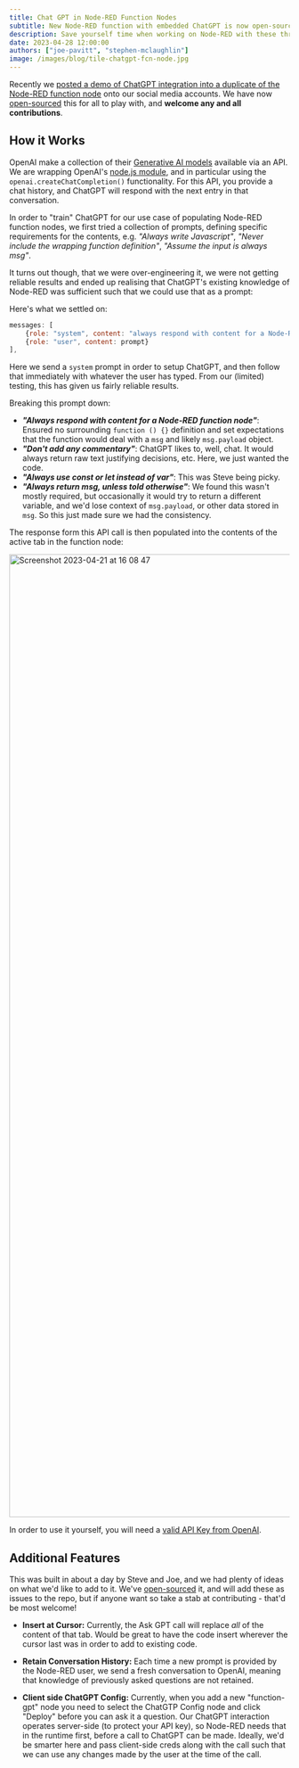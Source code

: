 ```yaml
---
title: Chat GPT in Node-RED Function Nodes
subtitle: New Node-RED function with embedded ChatGPT is now open-sourced!
description: Save yourself time when working on Node-RED with these three tips.
date: 2023-04-28 12:00:00
authors: ["joe-pavitt", "stephen-mclaughlin"]
image: /images/blog/tile-chatgpt-fcn-node.jpg
---
```


Recently we [posted a demo of ChatGPT integration into a duplicate of the Node-RED function node](https://www.linkedin.com/posts/flowforge_chatgpt-with-node-red-function-nodes-activity-7052725869684953088-2yOA?utm_source=share&utm_medium=member_desktop) 
onto our social media accounts. We have now [open-sourced](https://github.com/flowforge/node-red-function-gpt) this for all to play with, and **welcome any and all contributions**.
<!--more-->

## How it Works

OpenAI make a collection of their [Generative AI models](https://platform.openai.com/docs/models) available
via an API. We are wrapping OpenAI's [node.js module](https://www.npmjs.com/package/openai), and in particular
using the `openai.createChatCompletion()` functionality. For this API, you provide a chat history, and ChatGPT will
respond with the next entry in that conversation.

In order to "train" ChatGPT for our use case of populating Node-RED function nodes, we first tried a collection of prompts, defining specific
requirements for the contents, e.g. _"Always write Javascript"_, _"Never include the wrapping function definition"_,
_"Assume the input is always msg"_.

It turns out though, that we were over-engineering it, we were not getting reliable results and ended up
realising that ChatGPT's existing knowledge of Node-RED was sufficient such that we could use that as a prompt:

Here's what we settled on:

```javascript
messages: [
    {role: "system", content: "always respond with content for a Node-RED function node, and don't add any commentary, always use const or let instead of var. Always return msg, unless told otherwise."},
    {role: "user", content: prompt}
],
```

Here we send a `system` prompt in order to setup ChatGPT, and then follow that immediately with whatever the user has typed.
From our (limited) testing, this has given us fairly reliable results.

Breaking this prompt down:

- ***"Always respond with content for a Node-RED function node"***: Ensured no surrounding `function () {}` definition and set expectations that the function would deal with a `msg` and likely `msg.payload` object.
- ***"Don't add any commentary"***: ChatGPT likes to, well, chat. It would always return raw text justifying decisions, etc. Here, we just wanted the code.
- ***"Always use const or let instead of var"***: This was Steve being picky.
- ***"Always return msg, unless told otherwise"***: We found this wasn't mostly required, but occasionally it would try to return a different variable, and we'd lose context of `msg.payload`, or other data stored in `msg`. So this just made sure we had the consistency.

The response form this API call is then populated into the contents of the active tab in the function node:

<img width="1728" alt="Screenshot 2023-04-21 at 16 08 47" src="https://user-images.githubusercontent.com/99246719/233671631-fefa36c1-6db4-4392-a057-314c16fd91b7.png">

In order to use it yourself, you will need a [valid API Key from OpenAI](https://platform.openai.com/account/api-keys).

## Additional Features

This was built in about a day by Steve and Joe, and we had plenty of ideas on what we'd like to add to it. We've
[open-sourced](https://github.com/flowforge/node-red-function-gpt) it, and will add these as issues to the repo, but if anyone want so take a stab at contributing - that'd be most welcome!

- **Insert at Cursor:** Currently, the Ask GPT call will replace _all_ of the content of that tab. Would be great
to have the code insert wherever the cursor last was in order to add to existing code.

- **Retain Conversation History:** Each time a new prompt is provided by the Node-RED user, we send a fresh conversation to OpenAI,
meaning that knowledge of previously asked questions are not retained.

- **Client side ChatGPT Config:** Currently, when you add a new "function-gpt" node you need to select the ChatGTP
Config node and click "Deploy" before you can ask it a question. Our ChatGPT interaction operates server-side (to
protect your API key), so Node-RED needs that in the runtime first, before a call to ChatGPT can be made. Ideally,
we'd be smarter here and pass client-side creds along with the call such that we can use any changes made by the
user at the time of the call.